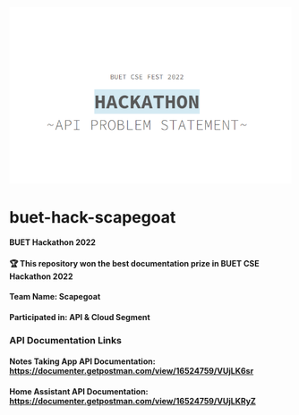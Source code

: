 ![Hackathon image](hack.png)
# buet-hack-scapegoat

#### BUET Hackathon 2022
#### 🏆 This repository won the best documentation prize in BUET CSE Hackathon 2022
#### Team Name: Scapegoat
#### Participated in: API & Cloud Segment



### API Documentation Links

#### Notes Taking App API Documentation: https://documenter.getpostman.com/view/16524759/VUjLK6sr
#### Home Assistant API Documentation: https://documenter.getpostman.com/view/16524759/VUjLKRyZ
